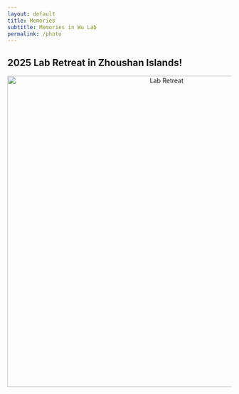 ```yaml
---
layout: default
title: Memories
subtitle: Memories in Wu Lab
permalink: /photo
---
```


## 2025 Lab Retreat in Zhoushan Islands!

<div align="center">
  <img src="/assets/img/cover.jpg" alt="Lab Retreat" width="700px">
</div>

